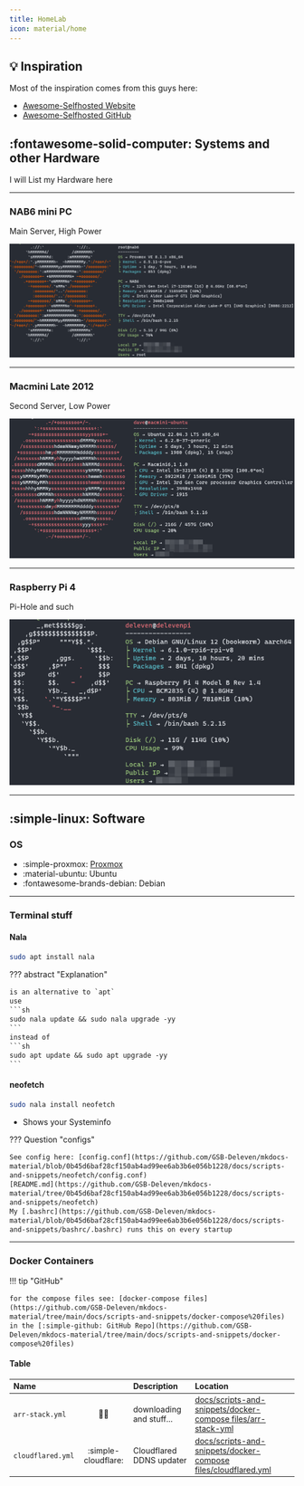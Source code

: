 ```yaml
---
title: HomeLab
icon: material/home
---
```


## :bulb: Inspiration

Most of the inspiration comes from this guys here:

- [Awesome-Selfhosted Website](https://awesome-selfhosted.net/)
- [Awesome-Selfhosted GitHub](https://github.com/sindresorhus/awesome)

## :fontawesome-solid-computer: Systems and other Hardware

I will List my Hardware here

---

### NAB6 mini PC

Main Server, High Power

![NAB6](images/screengrabs/neofetch/NAB6_neofetch.png)

---

### Macmini Late 2012

Second Server, Low Power

![MacMini](images/screengrabs/neofetch/MacMini_neofetch.png)

---

### Raspberry Pi 4

Pi-Hole and such

![DelevenPi](images/screengrabs/neofetch/delevenpi_neofetch.png)

---

## :simple-linux: Software

### OS

- :simple-proxmox: [Proxmox](Proxmox/proxmox.md)
- :material-ubuntu: Ubuntu
- :fontawesome-brands-debian: Debian

---

### Terminal stuff

#### Nala

```sh
sudo apt install nala
```

??? abstract "Explanation"

    is an alternative to `apt`
    use
    ```sh
    sudo nala update && sudo nala upgrade -yy
    ```
    instead of
    ```sh
    sudo apt update && sudo apt upgrade -yy
    ```

#### neofetch

```sh
sudo nala install neofetch
```

- Shows your Systeminfo

??? Question "configs"
  
    See config here: [config.conf](https://github.com/GSB-Deleven/mkdocs-material/blob/0b45d6baf28cf150ab4ad99ee6ab3b6e056b1228/docs/scripts-and-snippets/neofetch/config.conf)  
    [README.md](https://github.com/GSB-Deleven/mkdocs-material/tree/0b45d6baf28cf150ab4ad99ee6ab3b6e056b1228/docs/scripts-and-snippets/neofetch)  
    My [.bashrc](https://github.com/GSB-Deleven/mkdocs-material/blob/0b45d6baf28cf150ab4ad99ee6ab3b6e056b1228/docs/scripts-and-snippets/bashrc/.bashrc) runs this on every startup  

---

### Docker Containers

!!! tip "GitHub"

    for the compose files see: [docker-compose files](https://github.com/GSB-Deleven/mkdocs-material/tree/main/docs/scripts-and-snippets/docker-compose%20files) in the [:simple-github: GitHub Repo](https://github.com/GSB-Deleven/mkdocs-material/tree/main/docs/scripts-and-snippets/docker-compose%20files)

#### Table

| Name              |                     | Description              | Location                                                                                                                                                                                                                    |
| :---------------- | :-----------------: | :----------------------- | :-------------------------------------------------------------------------------------------------------------------------------------------------------------------------------------------------------------------------- |
| `arr-stack.yml`   |    :pirate_flag:    | downloading and stuff... | [docs/scripts-and-snippets/docker-compose files/arr-stack-yml](https://github.com/GSB-Deleven/mkdocs-material/blob/d251b81977da12608bfb2521e7bed810b58781b8/docs/scripts-and-snippets/docker-compose%20files/arr-stack.yml) |
| `cloudflared.yml` | :simple-cloudflare: | Cloudflared DDNS updater | [docs/scripts-and-snippets/docker-compose files/cloudflared.yml](https://github.com/GSB-Deleven/mkdocs-material/blob/eb9e027cb8cc2e70420650228304b533a504806a/docs/scripts-and-snippets/docker-compose%20files/cloudflared.yml)                                        |
